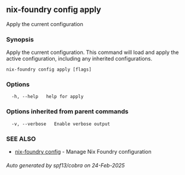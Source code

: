 ## nix-foundry config apply

Apply the current configuration

### Synopsis

Apply the current configuration.
This command will load and apply the active configuration, including any inherited configurations.

```
nix-foundry config apply [flags]
```

### Options

```
  -h, --help   help for apply
```

### Options inherited from parent commands

```
  -v, --verbose   Enable verbose output
```

### SEE ALSO

* [nix-foundry config](nix-foundry_config.md)	 - Manage Nix Foundry configuration

###### Auto generated by spf13/cobra on 24-Feb-2025
